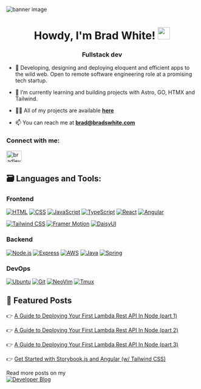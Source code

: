 ![banner image](https://github.com/bradscottwhite/bradscottwhite/assets/97484878/8dc683fd-997a-45de-ac17-dd165733026f)
<h1 align="center">Howdy, I'm Brad White! <img src="https://media.giphy.com/media/hvRJCLFzcasrR4ia7z/giphy.gif" width="32px"></h1>
<h3 align="center">Fullstack dev</h3>

- 👀 Developing, designing and deploying eloquent and efficient apps to the wild web. Open to remote software engineering role at a promising tech startup.

- 🌱 I’m currently learning and building projects with Astro, GO, HTMX and Tailwind.

- 👨‍💻 All of my projects are available <a href='https://www.bradwhite.io/'>**here**</a>

- 📫 You can reach me at **brad@bradswhite.com**

<!-- - 🔭 I’m currently working on ... .

 - 👯 I’m collaborating on **Landmark Application**-->

<h3 align="left">Connect with me:</h3>
<p align="left">
<a href="https://linkedin.com/in/bradley-scott-white" target="blank"><img align="center" src="https://raw.githubusercontent.com/rahuldkjain/github-profile-readme-generator/master/src/images/icons/Social/linked-in-alt.svg" alt="bradley-scott-white" height="30" width="40" /></a>
</p>

## 🗃️ Languages and Tools:

### Frontend

[![HTML](https://img.shields.io/badge/html-e34c26?style=for-the-badge&logo=html5&logoColor=ffffff)](https://developer.mozilla.org/en-US/docs/Web/HTML)
[![CSS](https://img.shields.io/badge/css-264de4?style=for-the-badge&logo=css3&logoColor=ffffff)](https://developer.mozilla.org/en-US/docs/Web/CSS)
[![JavaScript](https://img.shields.io/badge/javascript-f0db4f?style=for-the-badge&logo=javascript&logoColor=000000)](https://developer.mozilla.org/en-US/docs/Web/JavaScript)
[![TypeScript](https://img.shields.io/badge/typescript-3178c6?style=for-the-badge&logo=typescript&logoColor=ffffff)](https://www.typescriptlang.org/)
[![React](https://img.shields.io/badge/react-23272f?style=for-the-badge&logo=react)](https://reactjs.org/)
[![Angular](https://img.shields.io/badge/Angular-DD0031?style=for-the-badge&logo=angular&logoColor=white)](https://angular.io/)
<!--[![Preact](https://img.shields.io/badge/preact-673ab8?style=for-the-badge&logo=preact&logoColor=ffffff)](https://preactjs.com/)
[![Next](https://img.shields.io/badge/next-000000?style=for-the-badge&logo=next.js&logoColor=ffffff)](https://nextjs.org/)-->
[![Tailwind CSS](https://shields.io/badge/tailwind%20css-38bdf8?style=for-the-badge&logo=tailwindcss&logoColor=ffffff)](https://tailwindcss.com/)
[![Framer Motion](https://shields.io/badge/framer%20motion-1a1a1a?style=for-the-badge&logo=framer&logoColor=ffffff)](https://www.framer.com/motion/)
[![DaisyUI](https://img.shields.io/badge/DAISYUI-purple?style=for-the-badge)](https://daisyui.com/)
<!--[![Jest](https://shields.io/badge/jest-18df16?style=for-the-badge&logo=jest&logoColor=ffffff)](https://jestjs.io/)
[![Vite](https://img.shields.io/badge/vite-646cff?style=for-the-badge&logo=vite&logoColor=ffffff)](https://vitejs.dev/)-->

### Backend

<!--[![Python](https://shields.io/badge/python-1e415e?style=for-the-badge&logo=python&logoColor=ffffff)](https://www.python.org/)-->
[![Node.js](https://img.shields.io/badge/Node.js-43853D?style=for-the-badge&logo=node.js&logoColor=white)](https://nodejs.org/)
[![Express](https://shields.io/badge/express-eeeeee?style=for-the-badge&logo=express&logoColor=000000)](https://expressjs.com/)
[![AWS](https://img.shields.io/badge/Amazon_AWS-232F3E?style=for-the-badge&logo=amazon-aws&logoColor=white)](https://aws.amazon.com)
[![Java](https://img.shields.io/badge/Java-ED8B00?style=for-the-badge&logo=java&logoColor=white)](https://www.java.com/)
[![Spring](https://img.shields.io/badge/Spring-6DB33F?style=for-the-badge&logo=spring&logoColor=white)](https://spring.io/)

### DevOps

[![Ubuntu](https://img.shields.io/badge/Ubuntu-E95420?style=for-the-badge&logo=ubuntu&logoColor=white)](https://ubuntu.com/)
[![Git](https://shields.io/badge/git-f54d27?style=for-the-badge&logo=git&logoColor=ffffff)](https://git-scm.com/)
[![NeoVim](https://img.shields.io/badge/NeoVim-%2357A143.svg?&style=for-the-badge&logo=neovim&logoColor=white)](https://neovim.io/)
[![Tmux](https://img.shields.io/badge/tmux-1BB91F?style=for-the-badge&logo=tmux&logoColor=white)](https://tmuxcheatsheet.com/)
<!--[![Vercel](https://shields.io/badge/vercel-000000?style=for-the-badge&logo=vercel&logoColor=ffffff)](https://vercel.com/)-->


## 📜 Featured Posts

👉 [A Guide to Deploying Your First Lambda Rest API In Node (part 1)](https://www.bradswhite.com/blog/a-guide-to-deploying-your-first-lambda-rest-api-in-node-part-1)

👉 [A Guide to Deploying Your First Lambda Rest API In Node (part 2)](https://www.bradswhite.com/blog/a-guide-to-deploying-your-first-lambda-rest-api-in-node-part-2)

👉 [A Guide to Deploying Your First Lambda Rest API In Node (part 3)](https://www.bradswhite.com/blog/a-guide-to-deploying-your-first-lambda-rest-api-in-node-part-3)

👉 [Get Started with Storybook.js and Angular (w/ Tailwind CSS)](https://www.bradswhite.com/blog/get-started-with-storybookjs-and-angular-w-tailwind-css)

Read more posts on my <br/> [![Developer Blog](https://img.shields.io/badge/Hashnode-2962FF?style=for-the-badge&logo=hashnode&logoColor=white)](https://www.bradswhite.com/blog/)

</p>

<!---
bradscottwhite/bradscottwhite is a ✨ special ✨ repository because its `README.md` (this file) appears on your GitHub profile.
You can click the Preview link to take a look at your changes.
--->
